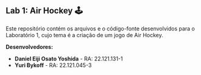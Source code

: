 ## Lab 1: Air Hockey 🕹️

Este repositório contém os arquivos e o código-fonte desenvolvidos para o Laboratório 1, cujo tema é a criação de um jogo de Air Hockey.

**Desenvolvedores:**

*   **Daniel Eiji Osato Yoshida** - RA: 22.121.131-1
*   **Yuri Bykoff** - RA: 22.121.045-3
